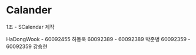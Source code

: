 Calander
========
1조 - SCalendar 제작

HaDongWook  -  60092455 하동욱<n>
60092389 - 60092389 박준병
60092359 - 60092359 강승현
